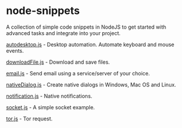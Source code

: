 # node-snippets

A collection of simple code snippets in NodeJS to get started with advanced tasks and integrate into your project.



[autodesktop.js](https://github.com/preethamvishy/node-snippets/blob/master/autodesktop.js) - Desktop automation. Automate keyboard and mouse events.

[downloadFile.js](https://github.com/preethamvishy/node-snippets/blob/master/downloadFile.js) - Download and save files.

[email.js](https://github.com/preethamvishy/node-snippets/blob/master/email.js) - Send email using a service/server of your choice.

[nativeDialog.js](https://github.com/preethamvishy/node-snippets/blob/master/nativeDialog.js) - Create native dialogs in Windows, Mac OS and Linux.

[notification.js](https://github.com/preethamvishy/node-snippets/blob/master/notification.js) - Native notifications.

[socket.js](https://github.com/preethamvishy/node-snippets/blob/master/socket.js) - A simple socket example.

[tor.js](https://github.com/preethamvishy/node-snippets/blob/master/tor.js) - Tor request.